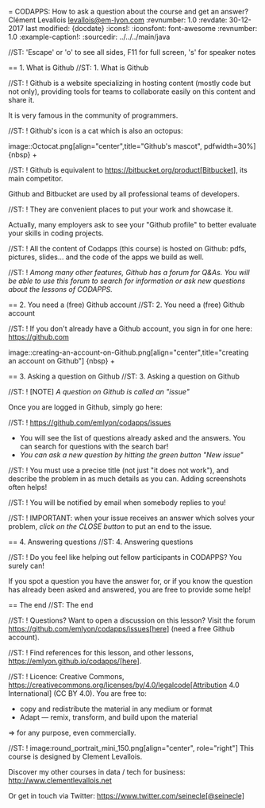 = CODAPPS: How to ask a question about the course and get an answer?
Clément Levallois <levallois@em-lyon.com>
:revnumber: 1.0
:revdate: 30-12-2017
last modified: {docdate}
:icons!:
:iconsfont:   font-awesome
:revnumber: 1.0
:example-caption!:
:sourcedir: ../../../main/java



//ST: 'Escape' or 'o' to see all sides, F11 for full screen, 's' for speaker notes

== 1. What is Github
//ST: 1. What is Github

//ST: !
Github is a website specializing in hosting content (mostly code but not only), providing tools for teams to collaborate easily on this content and share it.

It is very famous in the community of programmers.

//ST: !
Github's icon is a cat which is also an octopus:

image::Octocat.png[align="center",title="Github's mascot", pdfwidth=30%]
{nbsp} +

//ST: !
Github is equivalent to https://bitbucket.org/product[Bitbucket], its main competitor.

Github and Bitbucket are used by all professional teams of developers.

//ST: !
They are convenient places to put your work and showcase it.

Actually, many employers ask to see your "Github profile" to better evaluate your skills in coding projects.

//ST: !
All the content of Codapps (this course) is hosted on Github: pdfs, pictures, slides... and the code of the apps we build as well.

//ST: !
*Among many other features, Github has a forum for Q&As.
You will be able to use this forum to search for information or ask new questions about the lessons of CODAPPS.*

== 2. You need a (free) Github account
//ST: 2. You need a (free) Github account

//ST: !
If you don't already have a Github account, you sign in for one here: https://github.com

image::creating-an-account-on-Github.png[align="center",title="creating an account on Github"]
{nbsp} +

== 3. Asking a question on Github
//ST: 3. Asking a question on Github

//ST: !
[NOTE]
*A question on Github is called an "issue"*

Once you are logged in Github, simply go here:

//ST: !
https://github.com/emlyon/codapps/issues

- You will see the list of questions already asked and the answers. You can search for questions with the search bar!
- *You can ask a new question by hitting the green button "New issue"*

//ST: !
You must use a precise title (not just "it does not work"), and describe the problem in as much details as you can. Adding screenshots often helps!

//ST: !
You will be notified by email when somebody replies to you!

//ST: !
IMPORTANT: when your issue receives an answer which solves your problem, *click on the CLOSE button* to put an end to the issue.

== 4. Answering questions
//ST: 4. Answering questions

//ST: !
Do you feel like helping out fellow participants in CODAPPS? You surely can!

If you spot a question you have the answer for, or if you know the question has already been asked and answered, you are free to provide some help!


== The end
//ST: The end

//ST: !
Questions? Want to open a discussion on this lesson? Visit the forum https://github.com/emlyon/codapps/issues[here] (need a free Github account).

//ST: !
Find references for this lesson, and other lessons, https://emlyon.github.io/codapps/[here].

//ST: !
Licence: Creative Commons, https://creativecommons.org/licenses/by/4.0/legalcode[Attribution 4.0 International] (CC BY 4.0).
You are free to:

- copy and redistribute the material in any medium or format
- Adapt — remix, transform, and build upon the material

=> for any purpose, even commercially.

//ST: !
image:round_portrait_mini_150.png[align="center", role="right"]
This course is designed by Clement Levallois.

Discover my other courses in data / tech for business: http://www.clementlevallois.net

Or get in touch via Twitter: https://www.twitter.com/seinecle[@seinecle]

